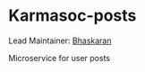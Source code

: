 # Karmasoc-posts

Lead Maintainer: [Bhaskaran](https://github.com/BhaskaranR)

Microservice for user posts
